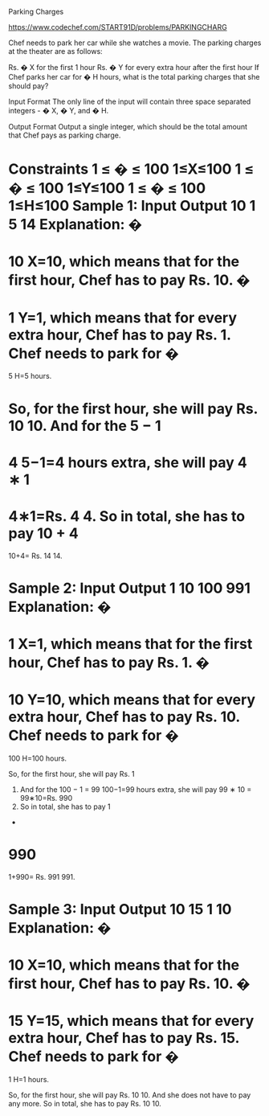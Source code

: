 Parking Charges

https://www.codechef.com/START91D/problems/PARKINGCHARG

Chef needs to park her car while she watches a movie. The parking charges at the theater are as follows:

Rs. 
�
X for the first 1 hour
Rs. 
�
Y for every extra hour after the first hour
If Chef parks her car for 
�
H hours, what is the total parking charges that she should pay?

Input Format
The only line of the input will contain three space separated integers - 
�
X, 
�
Y, and 
�
H.

Output Format
Output a single integer, which should be the total amount that Chef pays as parking charge.

Constraints
1
≤
�
≤
100
1≤X≤100
1
≤
�
≤
100
1≤Y≤100
1
≤
�
≤
100
1≤H≤100
Sample 1:
Input
Output
10 1 5
14
Explanation:
�
=
10
X=10, which means that for the first hour, Chef has to pay Rs. 10.
�
=
1
Y=1, which means that for every extra hour, Chef has to pay Rs. 1.
Chef needs to park for 
�
=
5
H=5 hours.

So, for the first hour, she will pay Rs. 
10
10. And for the 
5
−
1
=
4
5−1=4 hours extra, she will pay 
4
∗
1
=
4∗1=Rs. 
4
4. So in total, she has to pay 
10
+
4
=
10+4= Rs. 
14
14.

Sample 2:
Input
Output
1 10 100
991
Explanation:
�
=
1
X=1, which means that for the first hour, Chef has to pay Rs. 1.
�
=
10
Y=10, which means that for every extra hour, Chef has to pay Rs. 10.
Chef needs to park for 
�
=
100
H=100 hours.

So, for the first hour, she will pay Rs. 
1
1. And for the 
100
−
1
=
99
100−1=99 hours extra, she will pay 
99
∗
10
=
99∗10=Rs. 
990
990. So in total, she has to pay 
1
+
990
=
1+990= Rs. 
991
991.

Sample 3:
Input
Output
10 15 1
10
Explanation:
�
=
10
X=10, which means that for the first hour, Chef has to pay Rs. 10.
�
=
15
Y=15, which means that for every extra hour, Chef has to pay Rs. 15.
Chef needs to park for 
�
=
1
H=1 hours.

So, for the first hour, she will pay Rs. 
10
10. And she does not have to pay any more. So in total, she has to pay Rs. 
10
10.
